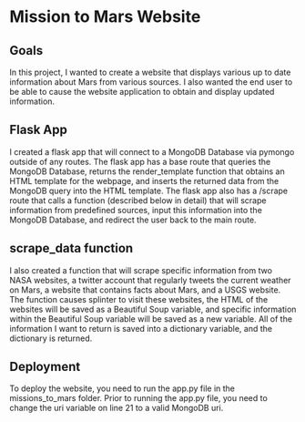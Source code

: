 # Mission to Mars Website

## Goals

In this project, I wanted to create a website that displays various up to date information about Mars from various sources. I also wanted the end user to be able to cause the website application to obtain and display updated information.

## Flask App

I created a flask app that will connect to a MongoDB Database via pymongo outside of any routes. The flask app has a base route that queries the MongoDB Database, returns the render_template function that obtains an HTML template for the webpage, and inserts the returned data from the MongoDB query into the HTML template. The flask app also has a /scrape route that calls a function (described below in detail) that will scrape information from predefined sources, input this information into the MongoDB Database, and redirect the user back to the main route. 

## scrape_data function

I also created a function that will scrape specific information from two NASA websites, a twitter account that regularly tweets the current weather on Mars, a website that contains facts about Mars, and a USGS website. The function causes splinter to visit these websites, the HTML of the websites will be saved as a Beautiful Soup variable, and specific information within the Beautiful Soup variable will be saved as a new variable. All of the information I want to return is saved into a dictionary variable, and the dictionary is returned. 

## Deployment

To deploy the website, you need to run the app.py file in the missions_to_mars folder. Prior to running the app.py file, you need to change the uri variable on line 21 to a valid MongoDB uri. 
